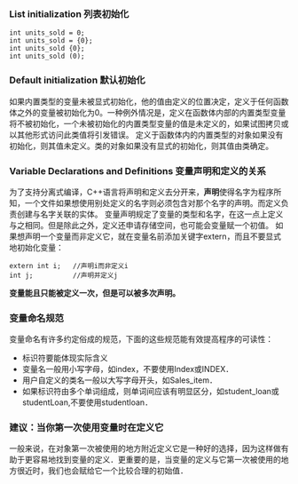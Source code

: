 ### List initialization 列表初始化
```
int units_sold = 0;
int units_sold = {0};
int units_sold {0};
int units_sold (0);
```
### Default initialization 默认初始化
如果内置类型的变量未被显式初始化，他的值由定义的位置决定，定义于任何函数体之外的变量被初始化为0。一种例外情况是，定义在函数体内部的内置类型变量将不被初始化，一个未被初始化的内置类型变量的值是未定义的，如果试图拷贝或以其他形式访问此类值将引发错误。
定义于函数体内的内置类型的对象如果没有初始化，则其值未定义。类的对象如果没有显式的初始化，则其值由类确定。

### Variable Declarations and Definitions 变量声明和定义的关系
为了支持分离式编译，C++语言将声明和定义去分开来，**声明**使得名字为程序所知，一个文件如果想使用别处定义的名字则必须包含对那个名字的声明。而定义负责创建与名字关联的实体。
变量声明规定了变量的类型和名字，在这一点上定义与之相同。但是除此之外，定义还申请存储空间，也可能会变量赋一个初值。
如果想声明一个变量而非定义它，就在变量名前添加关键字extern，而且不要显式地初始化变量：
```
extern int i;	//声明i而非定义i
int j;			//声明并定义j
```
**变量能且只能被定义一次，但是可以被多次声明。**

### 变量命名规范
变量命名有许多约定俗成的规范，下面的这些规范能有效提高程序的可读性：
- 标识符要能体现实际含义
- 变量名一般用小写字母，如index，不要使用Index或INDEX．
- 用户自定义的类名一般以大写字母开头，如Sales_item．
- 如果标识符由多个单词组成，则单词间应该有明显区分，如student_loan或studentLoan,不要使用studentloan．

### 建议：当你第一次使用变量时在定义它
一般来说，在对象第一次被使用的地方附近定义它是一种好的选择，因为这样做有助于更容易地找到变量的定义．更重要的是，当变量的定义与它第一次被使用的地方很近时，我们也会赋给它一个比较合理的初始值．
